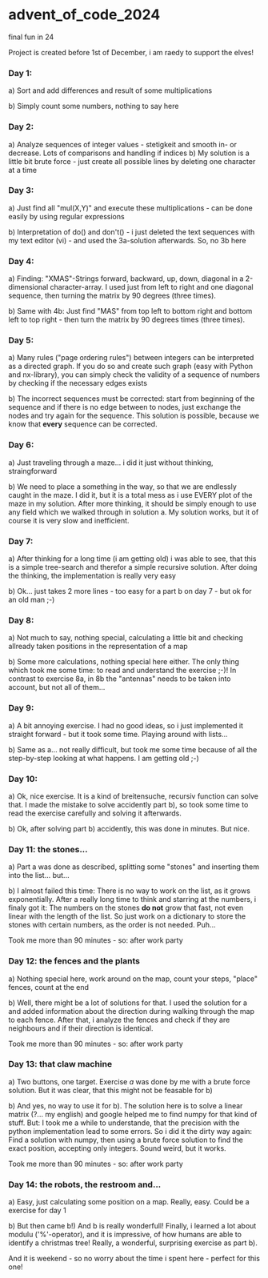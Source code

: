 # advent_of_code_2024
final fun in 24

Project is created before 1st of December, i am raedy to support the elves!

### Day 1: 

a) Sort and add differences and result of some multiplications

b) Simply count some numbers, nothing to say here

### Day 2: 
a) Analyze sequences of integer values - stetigkeit and smooth in- or decrease. Lots of comparisons and handling if indices
b) My solution is a little bit brute force - just create all possible lines by deleting one character at a time
### Day 3: 
a) Just find all "mul(X,Y)" and execute these multiplications - can be done easily by using regular expressions

b) Interpretation of do() and don't() - i just deleted the text sequences with my text editor (vi) - and used the 3a-solution afterwards. So, no 3b here

### Day 4:
a) Finding: "XMAS"-Strings forward, backward, up, down, diagonal in a 2-dimensional character-array. I used just from left to right and one diagonal sequence, then turning the matrix by 90 degrees (three times).

b) Same with 4b: Just find "MAS" from top left to bottom right and bottom left to top right - then turn the matrix by 90 degrees times (three times).

### Day 5:
a) Many rules ("page ordering rules") between integers can be interpreted as a directed graph. If you do so and create such graph (easy with Python and nx-library), you can simply check the validity of a sequence of numbers by checking if the necessary edges exists

b) The incorrect sequences must be corrected: start from beginning of the sequence and if there is no edge between to nodes, just exchange the nodes and try again for the sequence. This solution is possible, because we know that **every** sequence can be corrected. 

### Day 6:
a) Just traveling through a maze... i did it just without thinking, straingforward

b) We need to place a something in the way, so that we are endlessly caught in the maze. I did it, but it is a total mess as i use EVERY plot of the maze in my solution. After more thinking, it should be simply enough to use any field which we walked through in solution a. My solution works, but it of course it is very slow and inefficient.

### Day 7:
a) After thinking for a long time (i am getting old) i was able to see, that this is a simple tree-search and therefor a simple recursive solution. After doing the thinking, the implementation is really very easy

b) Ok... just takes 2 more lines - too easy for a part b on day 7 - but ok for an old man ;-)

### Day 8:

a) Not much to say, nothing special, calculating a little bit and checking allready taken positions in the representation of a map

b) Some more calculations, nothing special here either. The only thing which took me some time: to read and understand the exercise ;-)! In contrast to exercise 8a, in 8b the "antennas" needs to be taken into account, but not all of them...  

### Day 9:

a) A bit annoying exercise. I had no good ideas, so i just implemented it straight forward - but it took some time. Playing around with lists... 

b) Same as a... not really difficult, but took me some time because of all the step-by-step looking at what happens. I am getting old ;-)

### Day 10:

a) Ok, nice exercise. It is a kind of breitensuche, recursiv function can solve that. I made the mistake to solve accidently part b), so took some time to read the exercise carefully and solving it afterwards.

b) Ok, after solving part b) accidently, this was done in minutes. But nice.

### Day 11: the stones...

a) Part a was done as described, splitting some "stones" and inserting them into the list... but...

b) I almost failed this time: There is no way to work on the list, as it grows exponentially. After a really long time to think and starring at the numbers, i finaly got it: The numbers on the stones **do not** grow that fast, not even linear with the length of the list. So just work on a dictionary to store the stones with certain numbers, as the order is not needed. Puh...

Took me more than 90 minutes - so: after work party

### Day 12: the fences and the plants

a) Nothing special here, work around on the map, count your steps, "place" fences, count at the end

b) Well, there might be a lot of solutions for that. I used the solution for a and added information about the direction during walking through the map to each fence. After that, i analyze the fences and check if they are neighbours and if their direction is identical.

Took me more than 90 minutes - so: after work party

### Day 13: that claw machine

a)  Two buttons, one target. Exercise *a* was done by me with a brute force solution. But it was clear, that this might not be feasable for b)

b) And yes, no way to use it for b). The solution here is to solve a linear matrix (?... my english) and google helped me to find numpy for that kind of stuff. But: I took me a while to understande, that the precision with the python implementation lead to some errors. So i did it the dirty way again: Find a solution with numpy, then using a brute force solution to find the exact position, accepting only integers. Sound weird, but it works. 

Took me more than 90 minutes - so: after work party

### Day 14: the robots, the restroom and...

a) Easy, just calculating some position on a map. Really, easy. Could be a exercise for day 1

b) But then came b!) And b is really wonderfull! Finally, i learned a lot about modulu ('%'-operator), and it is impressive, of how humans are able to identify a christmas tree! Really, a wonderful, surprising exercise as part b).

And it is weekend - so no worry about the time i spent here  - perfect for this one!